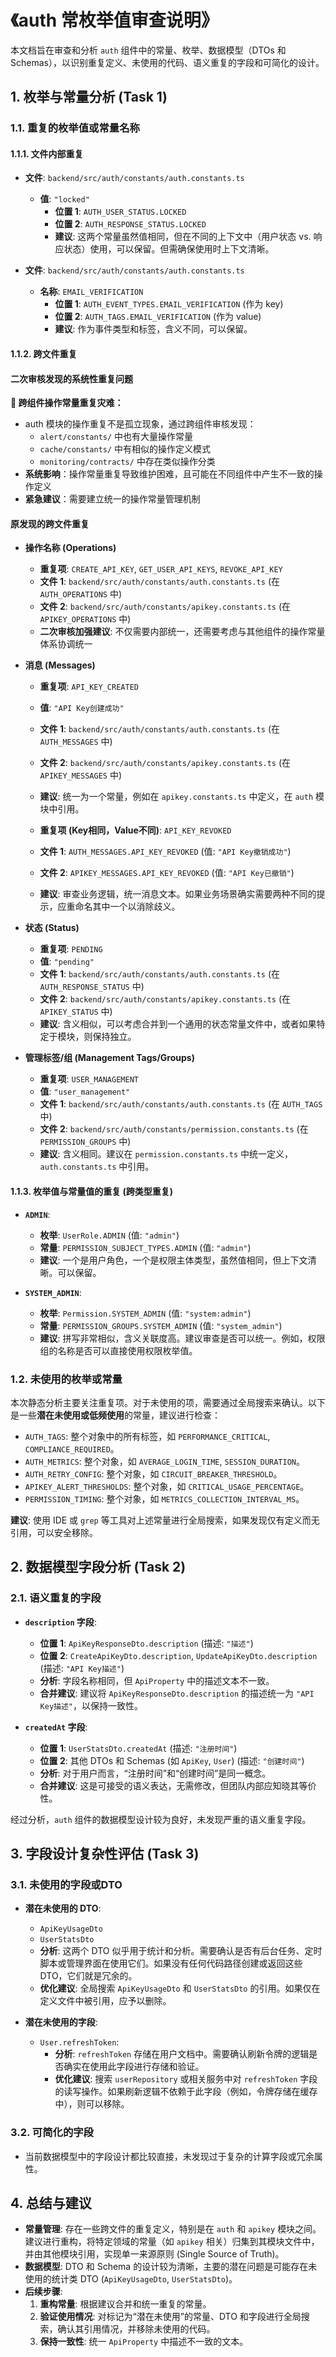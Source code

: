 # 《auth 常枚举值审查说明》

本文档旨在审查和分析 `auth` 组件中的常量、枚举、数据模型（DTOs 和 Schemas），以识别重复定义、未使用的代码、语义重复的字段和可简化的设计。

## 1. 枚举与常量分析 (Task 1)

### 1.1. 重复的枚举值或常量名称

#### 1.1.1. 文件内部重复

- **文件**: `backend/src/auth/constants/auth.constants.ts`
  - **值**: `"locked"`
    - **位置 1**: `AUTH_USER_STATUS.LOCKED`
    - **位置 2**: `AUTH_RESPONSE_STATUS.LOCKED`
    - **建议**: 这两个常量虽然值相同，但在不同的上下文中（用户状态 vs. 响应状态）使用，可以保留。但需确保使用时上下文清晰。

- **文件**: `backend/src/auth/constants/auth.constants.ts`
  - **名称**: `EMAIL_VERIFICATION`
    - **位置 1**: `AUTH_EVENT_TYPES.EMAIL_VERIFICATION` (作为 key)
    - **位置 2**: `AUTH_TAGS.EMAIL_VERIFICATION` (作为 value)
    - **建议**: 作为事件类型和标签，含义不同，可以保留。

#### 1.1.2. 跨文件重复

#### 二次审核发现的系统性重复问题
**🚨 跨组件操作常量重复灾难：**
- auth 模块的操作重复不是孤立现象，通过跨组件审核发现：
  - `alert/constants/` 中也有大量操作常量
  - `cache/constants/` 中有相似的操作定义模式
  - `monitoring/contracts/` 中存在类似操作分类
- **系统影响**：操作常量重复导致维护困难，且可能在不同组件中产生不一致的操作定义
- **紧急建议**：需要建立统一的操作常量管理机制

#### 原发现的跨文件重复
- **操作名称 (Operations)**
  - **重复项**: `CREATE_API_KEY`, `GET_USER_API_KEYS`, `REVOKE_API_KEY`
  - **文件 1**: `backend/src/auth/constants/auth.constants.ts` (在 `AUTH_OPERATIONS` 中)
  - **文件 2**: `backend/src/auth/constants/apikey.constants.ts` (在 `APIKEY_OPERATIONS` 中)
  - **二次审核加强建议**: 不仅需要内部统一，还需要考虑与其他组件的操作常量体系协调统一

- **消息 (Messages)**
  - **重复项**: `API_KEY_CREATED`
  - **值**: `"API Key创建成功"`
  - **文件 1**: `backend/src/auth/constants/auth.constants.ts` (在 `AUTH_MESSAGES` 中)
  - **文件 2**: `backend/src/auth/constants/apikey.constants.ts` (在 `APIKEY_MESSAGES` 中)
  - **建议**: 统一为一个常量，例如在 `apikey.constants.ts` 中定义，在 `auth` 模块中引用。

  - **重复项 (Key相同，Value不同)**: `API_KEY_REVOKED`
  - **文件 1**: `AUTH_MESSAGES.API_KEY_REVOKED` (值: `"API Key撤销成功"`)
  - **文件 2**: `APIKEY_MESSAGES.API_KEY_REVOKED` (值: `"API Key已撤销"`)
  - **建议**: 审查业务逻辑，统一消息文本。如果业务场景确实需要两种不同的提示，应重命名其中一个以消除歧义。

- **状态 (Status)**
  - **重复项**: `PENDING`
  - **值**: `"pending"`
  - **文件 1**: `backend/src/auth/constants/auth.constants.ts` (在 `AUTH_RESPONSE_STATUS` 中)
  - **文件 2**: `backend/src/auth/constants/apikey.constants.ts` (在 `APIKEY_STATUS` 中)
  - **建议**: 含义相似，可以考虑合并到一个通用的状态常量文件中，或者如果特定于模块，则保持独立。

- **管理标签/组 (Management Tags/Groups)**
  - **重复项**: `USER_MANAGEMENT`
  - **值**: `"user_management"`
  - **文件 1**: `backend/src/auth/constants/auth.constants.ts` (在 `AUTH_TAGS` 中)
  - **文件 2**: `backend/src/auth/constants/permission.constants.ts` (在 `PERMISSION_GROUPS` 中)
  - **建议**: 含义相同。建议在 `permission.constants.ts` 中统一定义，`auth.constants.ts` 中引用。

#### 1.1.3. 枚举值与常量值的重复 (跨类型重复)

- **`ADMIN`**:
  - **枚举**: `UserRole.ADMIN` (值: `"admin"`)
  - **常量**: `PERMISSION_SUBJECT_TYPES.ADMIN` (值: `"admin"`)
  - **建议**: 一个是用户角色，一个是权限主体类型，虽然值相同，但上下文清晰。可以保留。

- **`SYSTEM_ADMIN`**:
  - **枚举**: `Permission.SYSTEM_ADMIN` (值: `"system:admin"`)
  - **常量**: `PERMISSION_GROUPS.SYSTEM_ADMIN` (值: `"system_admin"`)
  - **建议**: 拼写非常相似，含义关联度高。建议审查是否可以统一。例如，权限组的名称是否可以直接使用权限枚举值。

### 1.2. 未使用的枚举或常量

本次静态分析主要关注重复项。对于未使用的项，需要通过全局搜索来确认。以下是一些**潜在未使用或低频使用**的常量，建议进行检查：

- `AUTH_TAGS`: 整个对象中的所有标签，如 `PERFORMANCE_CRITICAL`, `COMPLIANCE_REQUIRED`。
- `AUTH_METRICS`: 整个对象，如 `AVERAGE_LOGIN_TIME`, `SESSION_DURATION`。
- `AUTH_RETRY_CONFIG`: 整个对象，如 `CIRCUIT_BREAKER_THRESHOLD`。
- `APIKEY_ALERT_THRESHOLDS`: 整个对象，如 `CRITICAL_USAGE_PERCENTAGE`。
- `PERMISSION_TIMING`: 整个对象，如 `METRICS_COLLECTION_INTERVAL_MS`。

**建议**: 使用 IDE 或 `grep` 等工具对上述常量进行全局搜索，如果发现仅有定义而无引用，可以安全移除。

## 2. 数据模型字段分析 (Task 2)

### 2.1. 语义重复的字段

- **`description` 字段**:
  - **位置 1**: `ApiKeyResponseDto.description` (描述: `"描述"`)
  - **位置 2**: `CreateApiKeyDto.description`, `UpdateApiKeyDto.description` (描述: `"API Key描述"`)
  - **分析**: 字段名称相同，但 `ApiProperty` 中的描述文本不一致。
  - **合并建议**: 建议将 `ApiKeyResponseDto.description` 的描述统一为 `"API Key描述"`，以保持一致性。

- **`createdAt` 字段**:
  - **位置 1**: `UserStatsDto.createdAt` (描述: `"注册时间"`)
  - **位置 2**: 其他 DTOs 和 Schemas (如 `ApiKey`, `User`) (描述: `"创建时间"`)
  - **分析**: 对于用户而言，“注册时间”和“创建时间”是同一概念。
  - **合并建议**: 这是可接受的语义表达，无需修改，但团队内部应知晓其等价性。

经过分析，`auth` 组件的数据模型设计较为良好，未发现严重的语义重复字段。

## 3. 字段设计复杂性评估 (Task 3)

### 3.1. 未使用的字段或DTO

- **潜在未使用的 DTO**:
  - `ApiKeyUsageDto`
  - `UserStatsDto`
  - **分析**: 这两个 DTO 似乎用于统计和分析。需要确认是否有后台任务、定时脚本或管理界面在使用它们。如果没有任何代码路径创建或返回这些 DTO，它们就是冗余的。
  - **优化建议**: 全局搜索 `ApiKeyUsageDto` 和 `UserStatsDto` 的引用。如果仅在定义文件中被引用，应予以删除。

- **潜在未使用的字段**:
  - `User.refreshToken`:
    - **分析**: `refreshToken` 存储在用户文档中。需要确认刷新令牌的逻辑是否确实在使用此字段进行存储和验证。
    - **优化建议**: 搜索 `userRepository` 或相关服务中对 `refreshToken` 字段的读写操作。如果刷新逻辑不依赖于此字段（例如，令牌存储在缓存中），则可以移除。

### 3.2. 可简化的字段

- 当前数据模型中的字段设计都比较直接，未发现过于复杂的计算字段或冗余属性。

## 4. 总结与建议

- **常量管理**: 存在一些跨文件的重复定义，特别是在 `auth` 和 `apikey` 模块之间。建议进行重构，将特定领域的常量（如 `apikey` 相关）归集到其模块文件中，并由其他模块引用，实现单一来源原则 (Single Source of Truth)。
- **数据模型**: DTO 和 Schema 的设计较为清晰，主要的潜在问题是可能存在未使用的统计类 DTO (`ApiKeyUsageDto`, `UserStatsDto`)。
- **后续步骤**:
  1. **重构常量**: 根据建议合并和统一重复的常量。
  2. **验证使用情况**: 对标记为“潜在未使用”的常量、DTO 和字段进行全局搜索，确认其引用情况，并移除未使用的代码。
  3. **保持一致性**: 统一 `ApiProperty` 中描述不一致的文本。 